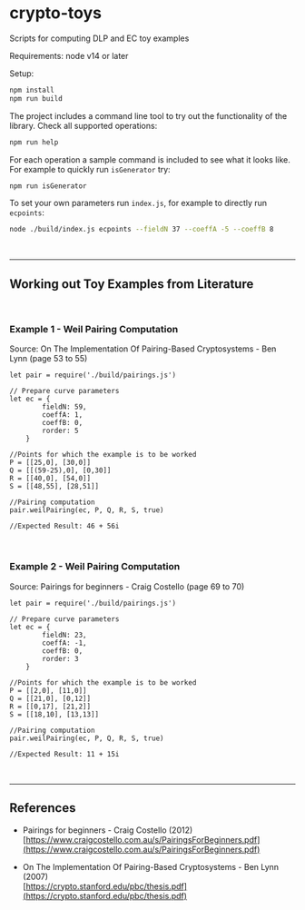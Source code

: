 # crypto-toys
Scripts for computing DLP and EC toy examples

Requirements: node v14 or later

Setup:
```BASH
npm install
npm run build
```

The project includes a command line tool to try out the functionality of the library. Check all supported operations:

```BASH
npm run help
```

For each operation a sample command is included to see what it looks like. For example to quickly run ``isGenerator`` try:

```BASH
npm run isGenerator
```

To set your own parameters run ``index.js``, for example to directly run ``ecpoints``:

```BASH
node ./build/index.js ecpoints --fieldN 37 --coeffA -5 --coeffB 8
```

<BR />

---

## Working out Toy Examples from Literature

<BR />

### Example 1 - Weil Pairing Computation
Source: On The Implementation Of Pairing-Based Cryptosystems - Ben Lynn (page 53 to 55)

```JS
let pair = require('./build/pairings.js')

// Prepare curve parameters
let ec = {
        fieldN: 59,
        coeffA: 1,
        coeffB: 0,
        rorder: 5
    }

//Points for which the example is to be worked
P = [[25,0], [30,0]]
Q = [[(59-25),0], [0,30]]
R = [[40,0], [54,0]]
S = [[48,55], [28,51]]

//Pairing computation
pair.weilPairing(ec, P, Q, R, S, true)

//Expected Result: 46 + 56i
```


<BR />

### Example 2 - Weil Pairing Computation
Source: Pairings for beginners - Craig Costello (page 69 to 70)

```JS
let pair = require('./build/pairings.js')

// Prepare curve parameters
let ec = {
        fieldN: 23,
        coeffA: -1,
        coeffB: 0,
        rorder: 3
    }

//Points for which the example is to be worked
P = [[2,0], [11,0]]
Q = [[21,0], [0,12]]
R = [[0,17], [21,2]]
S = [[18,10], [13,13]]

//Pairing computation
pair.weilPairing(ec, P, Q, R, S, true)

//Expected Result: 11 + 15i
```


<BR />

---

## References

* Pairings for beginners - Craig Costello (2012) <BR />
[https://www.craigcostello.com.au/s/PairingsForBeginners.pdf](https://www.craigcostello.com.au/s/PairingsForBeginners.pdf)


* On The Implementation Of Pairing-Based Cryptosystems - Ben Lynn (2007)<BR />
[https://crypto.stanford.edu/pbc/thesis.pdf](https://crypto.stanford.edu/pbc/thesis.pdf)